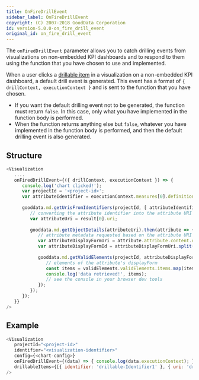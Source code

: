 ```yaml
---
title: OnFireDrillEvent
sidebar_label: OnFireDrillEvent
copyright: (C) 2007-2018 GoodData Corporation
id: version-5.0.0-on_fire_drill_event
original_id: on_fire_drill_event
---
```


The `onFiredDrillEvent` parameter allows you to catch drilling events from visualizations on non-embedded KPI dashboards and to respond to them using the function that you have chosen to use and implemented.

When a user clicks a [drillable item](drillable_item.md) in a visualization on a non-embedded KPI dashboard, a default drill event is generated. This event has a format of `{ drillContext, executionContext }` and is sent to the function that you have chosen.

* If you want the default drilling event not to be generated, the function must return `false`. In this case, only what you have implemented in the function body is performed.
* When the function returns anything else but `false`, whatever you have implemented in the function body is performed, and then the default drilling event is also generated.

## Structure

```javascript
<Visualization
   ....
   onFiredDrillEvent={({ drillContext, executionContext }) => {
      console.log('chart clicked!');
      var projectId = '<project-id>';
      var attributeIdentifier = executionContext.measures[0].definition.measure.item.identifier;
 
      gooddata.md.getUrisFromIdentifiers(projectId, [ attributeIdentifier ]).then(result => {
         // converting the attribute identifier into the attribute URI
         var attributeUri = result[0].uri;
 
         gooddata.md.getObjectDetails(attributeUri).then(attribute => {
            // attribute metadata requested based on the attribute URI
            var attributeDisplayFormUri = attribute.attribute.content.displayForms[0].meta.uri;
            var attributeDisplayFormId = attributeDisplayFormUri.split('/').slice(-1)[0]; // attribute's displayForm identifier
 
            gooddata.md.getValidElements(projectId, attributeDisplayFormId).then(validElements => {
               // elements of the attribute's displayForm
               const items = validElements.validElements.items.map(item => item.element);
               console.log('data retrieved!', items);
               // see the console in your browser dev tools
            });
         });
      });
   }}
/>
```

## Example

```javascript
<Visualization
   projectId="<project-id>"
   identifier="<visualization-identifier>"
   config={<chart-config>}
   onFiredDrillEvent={(data) => { console.log(data.executionContext); }}
   drillableItems={[{ identifier: 'drillable-Identifier1' }, { uri: 'drillable-Uri2' }]}
/>
```
